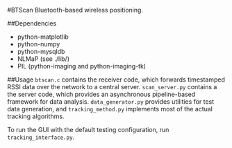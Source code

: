 #BTScan
Bluetooth-based wireless positioning.

##Dependencies
- python-matplotlib
- python-numpy
- python-mysqldb
- NLMaP (see ./lib/)
- PIL (python-imaging and python-imaging-tk)

##Usage
`btscan.c` contains the receiver code, which forwards timestamped RSSI data over the network to a central server.  `scan_server.py` contains a the server code, which provides an asynchronous pipeline-based framework for data analysis.  `data_generator.py` provides utilities for test data generation, and `tracking_method.py` implements most of the actual tracking algorithms.

To run the GUI with the default testing configuration, run `tracking_interface.py`.
